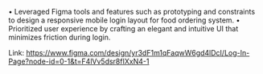 • Leveraged Figma tools and features such as prototyping and constraints to design a responsive
mobile login layout for food ordering system.
• Prioritized user experience by crafting an elegant and intuitive UI that minimizes friction during
login.

Link: https://www.figma.com/design/yr3dF1m1qFaqwW6gd4lDcI/Log-In-Page?node-id=0-1&t=F4lVv5dsr8fIXxN4-1

